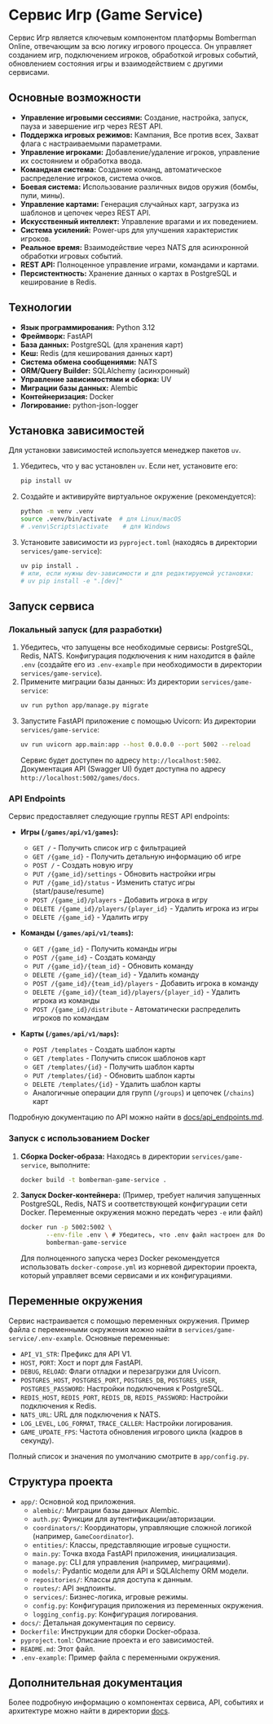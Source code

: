 # Сервис Игр (Game Service)

Сервис Игр является ключевым компонентом платформы Bomberman Online, отвечающим за всю логику игрового процесса. Он управляет созданием игр, подключением игроков, обработкой игровых событий, обновлением состояния игры и взаимодействием с другими сервисами.

## Основные возможности

-   **Управление игровыми сессиями:** Создание, настройка, запуск, пауза и завершение игр через REST API.
-   **Поддержка игровых режимов:** Кампания, Все против всех, Захват флага с настраиваемыми параметрами.
-   **Управление игроками:** Добавление/удаление игроков, управление их состоянием и обработка ввода.
-   **Командная система:** Создание команд, автоматическое распределение игроков, система очков.
-   **Боевая система:** Использование различных видов оружия (бомбы, пули, мины).
-   **Управление картами:** Генерация случайных карт, загрузка из шаблонов и цепочек через REST API.
-   **Искусственный интеллект:** Управление врагами и их поведением.
-   **Система усилений:** Power-ups для улучшения характеристик игроков.
-   **Реальное время:** Взаимодействие через NATS для асинхронной обработки игровых событий.
-   **REST API:** Полноценное управление играми, командами и картами.
-   **Персистентность:** Хранение данных о картах в PostgreSQL и кеширование в Redis.

## Технологии

-   **Язык программирования:** Python 3.12
-   **Фреймворк:** FastAPI
-   **База данных:** PostgreSQL (для хранения карт)
-   **Кеш:** Redis (для кеширования данных карт)
-   **Система обмена сообщениями:** NATS
-   **ORM/Query Builder:** SQLAlchemy (асинхронный)
-   **Управление зависимостями и сборка:** UV
-   **Миграции базы данных:** Alembic
-   **Контейнеризация:** Docker
-   **Логирование:** python-json-logger

## Установка зависимостей

Для установки зависимостей используется менеджер пакетов `uv`.

1.  Убедитесь, что у вас установлен `uv`. Если нет, установите его:
    ```bash
    pip install uv
    ```
2.  Создайте и активируйте виртуальное окружение (рекомендуется):
    ```bash
    python -m venv .venv
    source .venv/bin/activate  # для Linux/macOS
    # .venv\Scripts\activate    # для Windows
    ```
3.  Установите зависимости из `pyproject.toml` (находясь в директории `services/game-service`):
    ```bash
    uv pip install .
    # или, если нужны dev-зависимости и для редактируемой установки:
    # uv pip install -e ".[dev]"
    ```

## Запуск сервиса

### Локальный запуск (для разработки)

1.  Убедитесь, что запущены все необходимые сервисы: PostgreSQL, Redis, NATS. Конфигурация подключения к ним находится в файле `.env` (создайте его из `.env-example` при необходимости в директории `services/game-service`).
2.  Примените миграции базы данных:
    Из директории `services/game-service`:
    ```bash
    uv run python app/manage.py migrate
    ```
3.  Запустите FastAPI приложение с помощью Uvicorn:
    Из директории `services/game-service`:
    ```bash
    uv run uvicorn app.main:app --host 0.0.0.0 --port 5002 --reload
    ```
    Сервис будет доступен по адресу `http://localhost:5002`. Документация API (Swagger UI) будет доступна по адресу `http://localhost:5002/games/docs`.

### API Endpoints

Сервис предоставляет следующие группы REST API endpoints:

-   **Игры (`/games/api/v1/games`):**
    -   `GET /` - Получить список игр с фильтрацией
    -   `GET /{game_id}` - Получить детальную информацию об игре
    -   `POST /` - Создать новую игру
    -   `PUT /{game_id}/settings` - Обновить настройки игры
    -   `PUT /{game_id}/status` - Изменить статус игры (start/pause/resume)
    -   `POST /{game_id}/players` - Добавить игрока в игру
    -   `DELETE /{game_id}/players/{player_id}` - Удалить игрока из игры
    -   `DELETE /{game_id}` - Удалить игру

-   **Команды (`/games/api/v1/teams`):**
    -   `GET /{game_id}` - Получить команды игры
    -   `POST /{game_id}` - Создать команду
    -   `PUT /{game_id}/{team_id}` - Обновить команду
    -   `DELETE /{game_id}/{team_id}` - Удалить команду
    -   `POST /{game_id}/{team_id}/players` - Добавить игрока в команду
    -   `DELETE /{game_id}/{team_id}/players/{player_id}` - Удалить игрока из команды
    -   `POST /{game_id}/distribute` - Автоматически распределить игроков по командам

-   **Карты (`/games/api/v1/maps`):**
    -   `POST /templates` - Создать шаблон карты
    -   `GET /templates` - Получить список шаблонов карт
    -   `GET /templates/{id}` - Получить шаблон карты
    -   `PUT /templates/{id}` - Обновить шаблон карты
    -   `DELETE /templates/{id}` - Удалить шаблон карты
    -   Аналогичные операции для групп (`/groups`) и цепочек (`/chains`) карт

Подробную документацию по API можно найти в [docs/api_endpoints.md](./docs/api_endpoints.md).

### Запуск с использованием Docker

1.  **Сборка Docker-образа:**
    Находясь в директории `services/game-service`, выполните:
    ```bash
    docker build -t bomberman-game-service .
    ```
2.  **Запуск Docker-контейнера:**
    (Пример, требует наличия запущенных PostgreSQL, Redis, NATS и соответствующей конфигурации сети Docker. Переменные окружения можно передать через `-e` или файл)
    ```bash
    docker run -p 5002:5002 \
           --env-file .env \ # Убедитесь, что .env файл настроен для Docker-окружения
           bomberman-game-service
    ```
    Для полноценного запуска через Docker рекомендуется использовать `docker-compose.yml` из корневой директории проекта, который управляет всеми сервисами и их конфигурациями.

## Переменные окружения

Сервис настраивается с помощью переменных окружения. Пример файла с переменными окружения можно найти в `services/game-service/.env-example`. Основные переменные:

-   `API_V1_STR`: Префикс для API V1.
-   `HOST`, `PORT`: Хост и порт для FastAPI.
-   `DEBUG`, `RELOAD`: Флаги отладки и перезагрузки для Uvicorn.
-   `POSTGRES_HOST`, `POSTGRES_PORT`, `POSTGRES_DB`, `POSTGRES_USER`, `POSTGRES_PASSWORD`: Настройки подключения к PostgreSQL.
-   `REDIS_HOST`, `REDIS_PORT`, `REDIS_DB`, `REDIS_PASSWORD`: Настройки подключения к Redis.
-   `NATS_URL`: URL для подключения к NATS.
-   `LOG_LEVEL`, `LOG_FORMAT`, `TRACE_CALLER`: Настройки логирования.
-   `GAME_UPDATE_FPS`: Частота обновления игрового цикла (кадров в секунду).

Полный список и значения по умолчанию смотрите в `app/config.py`.

## Структура проекта

-   `app/`: Основной код приложения.
    -   `alembic/`: Миграции базы данных Alembic.
    -   `auth.py`: Функции для аутентификации/авторизации.
    -   `coordinators/`: Координаторы, управляющие сложной логикой (например, `GameCoordinator`).
    -   `entities/`: Классы, представляющие игровые сущности.
    -   `main.py`: Точка входа FastAPI приложения, инициализация.
    -   `manage.py`: CLI для управления (например, миграциями).
    -   `models/`: Pydantic модели для API и SQLAlchemy ORM модели.
    -   `repositories/`: Классы для доступа к данным.
    -   `routes/`: API эндпоинты.
    -   `services/`: Бизнес-логика, игровые режимы.
    -   `config.py`: Конфигурация приложения из переменных окружения.
    -   `logging_config.py`: Конфигурация логирования.
-   `docs/`: Детальная документация по сервису.
-   `Dockerfile`: Инструкции для сборки Docker-образа.
-   `pyproject.toml`: Описание проекта и его зависимостей.
-   `README.md`: Этот файл.
-   `.env-example`: Пример файла с переменными окружения.

## Дополнительная документация

Более подробную информацию о компонентах сервиса, API, событиях и архитектуре можно найти в директории [docs](./docs/).